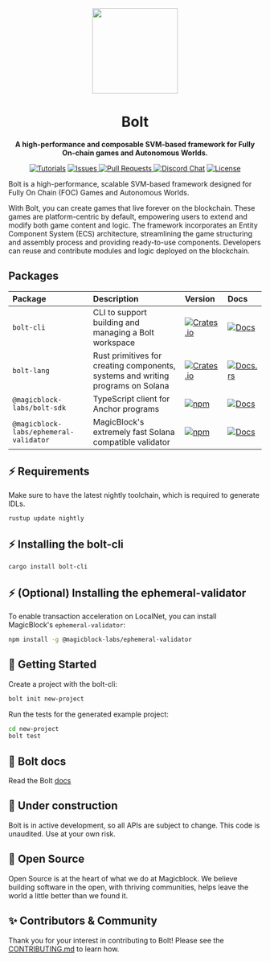 <div align="center">

  <img height="170x" src="https://book.boltengine.gg/images/bolt.png" />
  

  <h1>Bolt</h1>

  <p>
    <strong>A high-performance and composable SVM-based framework for Fully On-chain games and Autonomous Worlds. </strong>
  </p>

  <p>
    <a href="https://book.boltengine.gg"><img alt="Tutorials" src="https://img.shields.io/badge/docs-tutorials-blueviolet" /></a>
    <a href="https://github.com/magicblock-labs/bolt/issues"><img alt="Issues" src="https://img.shields.io/github/issues/magicblock-labs/bolt?color=blueviolet" />
</a>
    <a href="https://github.com/magicblock-labs/bolt/pulls?q=is%3Aopen+is%3Apr"><img alt="Pull Requests" src="https://img.shields.io/github/issues-pr/magicblock-labs/bolt?color=blueviolet" />
    <a href="https://discord.com/invite/MBkdC3gxcv"><img alt="Discord Chat" src="https://img.shields.io/discord/943797222162726962?color=blueviolet" /></a>
    <a href="https://opensource.org/licenses/MIT"><img alt="License" src="https://img.shields.io/github/license/magicblock-labs/bolt?color=blueviolet" /></a>
  </p>

</div>

Bolt is a high-performance, scalable SVM-based framework designed for Fully On Chain (FOC) Games and Autonomous Worlds.

With Bolt, you can create games that live forever on the blockchain. These games are platform-centric by default, empowering users to extend and modify both game content and logic. The framework incorporates an Entity Component System (ECS) architecture, streamlining the game structuring and assembly process and providing ready-to-use components. Developers can reuse and contribute modules and logic deployed on the blockchain.

## Packages

| Package                     | Description                                                                      | Version                                                                                                                                  | Docs                                                                                                            |
|:----------------------------|:---------------------------------------------------------------------------------|:-----------------------------------------------------------------------------------------------------------------------------------------|:----------------------------------------------------------------------------------------------------------------|
| `bolt-cli`                  | CLI to support building and managing a Bolt workspace                            | [![Crates.io](https://img.shields.io/crates/v/bolt-cli?color=blue)](https://crates.io/crates/bolt-cli)                                 | [![Docs](https://img.shields.io/badge/docs-tutorials-blue)](https://book.boltengine.gg/getting_started/installation.html) |
| `bolt-lang`                 | Rust primitives for creating components, systems and writing programs on Solana | [![Crates.io](https://img.shields.io/crates/v/bolt-lang?color=blue)](https://crates.io/crates/bolt-lang)                                 | [![Docs.rs](https://img.shields.io/badge/docs-tutorials-blue)](https://book.boltengine.gg/)                                    |
| `@magicblock-labs/bolt-sdk` | TypeScript client for Anchor programs                                            | [![npm](https://img.shields.io/npm/v/@magicblock-labs/bolt-sdk.svg?color=blue)](https://www.npmjs.com/package/@magicblock-labs/bolt-sdk)         | [![Docs](https://img.shields.io/badge/docs-tutorials-blue)](https://book.boltengine.gg/getting_started/world_program.html#typescript-sdk-installation)     |
| `@magicblock-labs/ephemeral-validator` | MagicBlock's extremely fast Solana compatible validator | [![npm](https://img.shields.io/npm/v/@magicblock-labs/ephemeral-validator.svg?color=blue)](https://www.npmjs.com/package/@magicblock-labs/ephemeral-validator) | [![Docs](https://img.shields.io/badge/docs-tutorials-blue)](https://book.boltengine.gg/getting_started/ephemeral_validator.html) |

## ⚡️ Requirements

Make sure to have the latest nightly toolchain, which is required to generate IDLs.
```bash
rustup update nightly
```

## ⚡️ Installing the bolt-cli

```bash
cargo install bolt-cli
```

## ⚡️ (Optional) Installing the ephemeral-validator

To enable transaction acceleration on LocalNet, you can install MagicBlock's `ephemeral-validator`:

```bash
npm install -g @magicblock-labs/ephemeral-validator
```

## 🔩️ Getting Started

Create a project with the bolt-cli:

```bash
bolt init new-project
```

Run the tests for the generated example project:

```bash
cd new-project
bolt test
```

## 📘 Bolt docs

Read the Bolt [docs](https://docs.magicblock.gg/BOLT/Introduction/introduction)


## 🚧 Under construction

Bolt is in active development, so all APIs are subject to change.
This code is unaudited. Use at your own risk.

## 💚 Open Source

Open Source is at the heart of what we do at Magicblock. We believe building software in the open, with thriving communities, helps leave the world a little better than we found it.


## ✨ Contributors & Community

Thank you for your interest in contributing to Bolt!
Please see the [CONTRIBUTING.md](./docs/CONTRIBUTING.md) to learn how.

